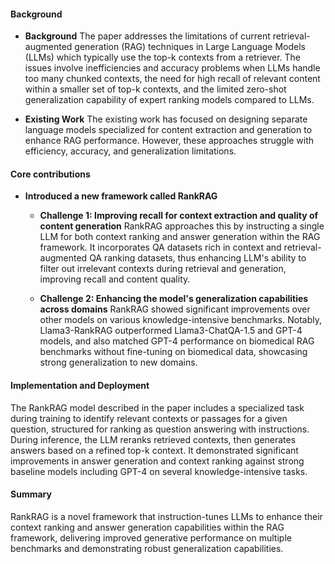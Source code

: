#### Background
- **Background**
The paper addresses the limitations of current retrieval-augmented generation (RAG) techniques in Large Language Models (LLMs) which typically use the top-k contexts from a retriever. The issues involve inefficiencies and accuracy problems when LLMs handle too many chunked contexts, the need for high recall of relevant content within a smaller set of top-k contexts, and the limited zero-shot generalization capability of expert ranking models compared to LLMs.

- **Existing Work**
The existing work has focused on designing separate language models specialized for content extraction and generation to enhance RAG performance. However, these approaches struggle with efficiency, accuracy, and generalization limitations.

#### Core contributions
- **Introduced a new framework called RankRAG**
  - **Challenge 1: Improving recall for context extraction and quality of content generation**
      RankRAG approaches this by instructing a single LLM for both context ranking and answer generation within the RAG framework. It incorporates QA datasets rich in context and retrieval-augmented QA ranking datasets, thus enhancing LLM's ability to filter out irrelevant contexts during retrieval and generation, improving recall and content quality.

  - **Challenge 2: Enhancing the model's generalization capabilities across domains**
      RankRAG showed significant improvements over other models on various knowledge-intensive benchmarks. Notably, Llama3-RankRAG outperformed Llama3-ChatQA-1.5 and GPT-4 models, and also matched GPT-4 performance on biomedical RAG benchmarks without fine-tuning on biomedical data, showcasing strong generalization to new domains.
   
#### Implementation and Deployment
The RankRAG model described in the paper includes a specialized task during training to identify relevant contexts or passages for a given question, structured for ranking as question answering with instructions. During inference, the LLM reranks retrieved contexts, then generates answers based on a refined top-k context. It demonstrated significant improvements in answer generation and context ranking against strong baseline models including GPT-4 on several knowledge-intensive tasks.

#### Summary
RankRAG is a novel framework that instruction-tunes LLMs to enhance their context ranking and answer generation capabilities within the RAG framework, delivering improved generative performance on multiple benchmarks and demonstrating robust generalization capabilities.
